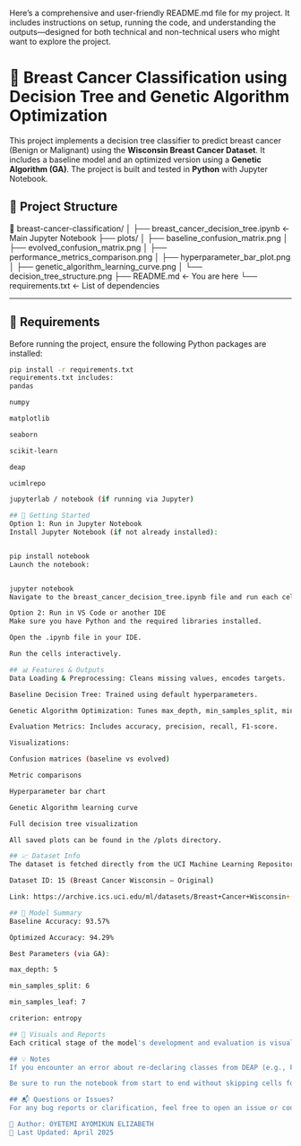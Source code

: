 Here’s a comprehensive and user-friendly README.md file for my project. It includes instructions on setup, running the code, and understanding the outputs—designed for both technical and non-technical users who might want to explore the project.


# 🧬 Breast Cancer Classification using Decision Tree and Genetic Algorithm Optimization

This project implements a decision tree classifier to predict breast cancer (Benign or Malignant) using the **Wisconsin Breast Cancer Dataset**. It includes a baseline model and an optimized version using a **Genetic Algorithm (GA)**. The project is built and tested in **Python** with Jupyter Notebook.

## 📂 Project Structure

📁 breast-cancer-classification/ │ ├── breast_cancer_decision_tree.ipynb ← Main Jupyter Notebook ├── plots/ │ ├── baseline_confusion_matrix.png │ ├── evolved_confusion_matrix.png │ ├── performance_metrics_comparison.png │ ├── hyperparameter_bar_plot.png │ ├── genetic_algorithm_learning_curve.png │ └── decision_tree_structure.png ├── README.md ← You are here └── requirements.txt ← List of dependencies



---

## 🧰 Requirements

Before running the project, ensure the following Python packages are installed:

```bash
pip install -r requirements.txt
requirements.txt includes:
pandas

numpy

matplotlib

seaborn

scikit-learn

deap

ucimlrepo

jupyterlab / notebook (if running via Jupyter)

## 🚀 Getting Started
Option 1: Run in Jupyter Notebook
Install Jupyter Notebook (if not already installed):


pip install notebook
Launch the notebook:


jupyter notebook
Navigate to the breast_cancer_decision_tree.ipynb file and run each cell sequentially.

Option 2: Run in VS Code or another IDE
Make sure you have Python and the required libraries installed.

Open the .ipynb file in your IDE.

Run the cells interactively.

## 📊 Features & Outputs
Data Loading & Preprocessing: Cleans missing values, encodes targets.

Baseline Decision Tree: Trained using default hyperparameters.

Genetic Algorithm Optimization: Tunes max_depth, min_samples_split, min_samples_leaf, and criterion.

Evaluation Metrics: Includes accuracy, precision, recall, F1-score.

Visualizations:

Confusion matrices (baseline vs evolved)

Metric comparisons

Hyperparameter bar chart

Genetic Algorithm learning curve

Full decision tree visualization

All saved plots can be found in the /plots directory.

## 📈 Dataset Info
The dataset is fetched directly from the UCI Machine Learning Repository:

Dataset ID: 15 (Breast Cancer Wisconsin – Original)

Link: https://archive.ics.uci.edu/ml/datasets/Breast+Cancer+Wisconsin+(Original)

## 🧠 Model Summary
Baseline Accuracy: 93.57%

Optimized Accuracy: 94.29%

Best Parameters (via GA):

max_depth: 5

min_samples_split: 6

min_samples_leaf: 7

criterion: entropy

## 📸 Visuals and Reports
Each critical stage of the model's development and evaluation is visualized. These can be included in a report, thesis, or presentation. Visual outputs are stored in the plots/ folder and named accordingly.

## 💡 Notes
If you encounter an error about re-declaring classes from DEAP (e.g., FitnessMax or Individual), restart the kernel to clear previously defined classes.

Be sure to run the notebook from start to end without skipping cells for consistent results.

## 📬 Questions or Issues?
For any bug reports or clarification, feel free to open an issue or contact the project maintainer.

📁 Author: OYETEMI AYOMIKUN ELIZABETH
📅 Last Updated: April 2025

